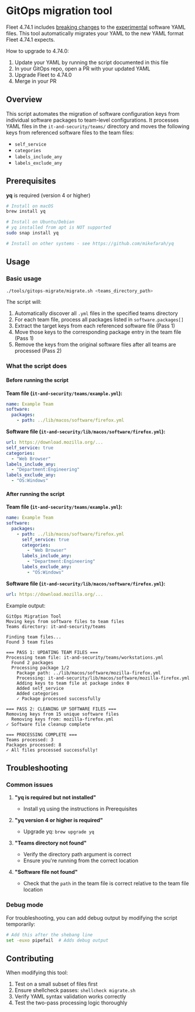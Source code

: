 # GitOps migration tool

Fleet 4.74.1 includes [breaking changes](https://github.com/fleetdm/fleet/pull/30837/files#r2205252594) to the [experimental](https://fleetdm.com/handbook/company/product-groups#experimental-features) software YAML files. This tool automatically migrates your YAML to the new YAML format Fleet 4.74.1 expects.

How to upgrade to 4.74.0:

1. Update your YAML by running the script documented in this file
2. In your GitOps repo, open a PR with your updated YAML
3. Upgrade Fleet to 4.74.0
4. Merge in your PR

## Overview

This script automates the migration of software configuration keys from individual software packages to team-level configurations. It processes YAML files in the `it-and-security/teams/` directory and moves the following keys from referenced software files to the team files:

- `self_service`
- `categories` 
- `labels_include_any`
- `labels_exclude_any`

## Prerequisites

**yq** is required (version 4 or higher)

```bash
# Install on macOS
brew install yq

# Install on Ubuntu/Debian
# yq installed from apt is NOT supported
sudo snap install yq

# Install on other systems - see https://github.com/mikefarah/yq
```

## Usage

### Basic usage

```bash
./tools/gitops-migrate/migrate.sh <teams_directory_path>
```

The script will:
1. Automatically discover all `.yml` files in the specified teams directory
2. For each team file, process all packages listed in `software.packages[]`
3. Extract the target keys from each referenced software file (Pass 1)
4. Move those keys to the corresponding package entry in the team file (Pass 1)
5. Remove the keys from the original software files after all teams are processed (Pass 2)

### What the script does

#### Before running the script

**Team file (`it-and-security/teams/example.yml`):**
```yaml
name: Example Team
software:
  packages:
    - path: ../lib/macos/software/firefox.yml
```

**Software file (`it-and-security/lib/macos/software/firefox.yml`):**

```yaml
url: https://download.mozilla.org/...
self_service: true
categories:
  - "Web Browser"
labels_include_any:
  - "Department:Engineering"
labels_exclude_any:
  - "OS:Windows"
```

#### After running the script

**Team file (`it-and-security/teams/example.yml`):**
```yaml
name: Example Team
software:
  packages:
    - path: ../lib/macos/software/firefox.yml
      self_service: true
      categories:
        - "Web Browser"
      labels_include_any:
        - "Department:Engineering"
      labels_exclude_any:
        - "OS:Windows"
```

**Software file (`it-and-security/lib/macos/software/firefox.yml`):**

```yaml
url: https://download.mozilla.org/...
```

Example output:
```
GitOps Migration Tool
Moving keys from software files to team files
Teams directory: it-and-security/teams

Finding team files...
Found 3 team files

=== PASS 1: UPDATING TEAM FILES ===
Processing team file: it-and-security/teams/workstations.yml
  Found 2 packages
  Processing package 1/2
    Package path: ../lib/macos/software/mozilla-firefox.yml
    Processing: it-and-security/lib/macos/software/mozilla-firefox.yml
    Adding keys to team file at package index 0
    Added self_service
    Added categories
    ✓ Package processed successfully

=== PASS 2: CLEANING UP SOFTWARE FILES ===
Removing keys from 15 unique software files
  Removing keys from: mozilla-firefox.yml
✓ Software file cleanup complete

=== PROCESSING COMPLETE ===
Teams processed: 3
Packages processed: 8
✓ All files processed successfully!
```



## Troubleshooting

### Common issues

1. **"yq is required but not installed"**
   - Install yq using the instructions in Prerequisites

2. **"yq version 4 or higher is required"**
   - Upgrade yq: `brew upgrade yq`

3. **"Teams directory not found"**
   - Verify the directory path argument is correct
   - Ensure you're running from the correct location

4. **"Software file not found"**
   - Check that the `path` in the team file is correct relative to the team file location

### Debug mode

For troubleshooting, you can add debug output by modifying the script temporarily:
```bash
# Add this after the shebang line
set -euxo pipefail  # Adds debug output
```

## Contributing

When modifying this tool:
1. Test on a small subset of files first
2. Ensure shellcheck passes: `shellcheck migrate.sh`
3. Verify YAML syntax validation works correctly
4. Test the two-pass processing logic thoroughly
